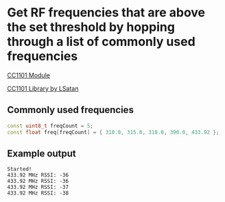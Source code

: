 # Get RF frequencies that are above the set threshold by hopping through a list of commonly used frequencies

[CC1101 Module](https://a.aliexpress.com/_mK4kt1M) 

[CC1101 Library by LSatan](https://github.com/LSatan/SmartRC-CC1101-Driver-Lib)

## Commonly used frequencies
```cpp
const uint8_t freqCount = 5;
const float freq[freqCount] = { 310.0, 315.0, 318.0, 390.0, 433.92 };
```
## Example output

```
Started!
433.92 MHz RSSI: -36
433.92 MHz RSSI: -36
433.92 MHz RSSI: -37
433.92 MHz RSSI: -38
```
